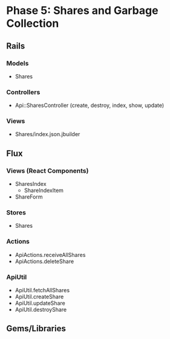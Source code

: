 # Phase 5: Shares and Garbage Collection

## Rails
### Models
* Shares

### Controllers
* Api::SharesController (create, destroy, index, show, update)

### Views
* Shares/index.json.jbuilder

## Flux
### Views (React Components)
* SharesIndex
  - ShareIndexItem
* ShareForm

### Stores
* Shares

### Actions
* ApiActions.receiveAllShares
* ApiActions.deleteShare

### ApiUtil
* ApiUtil.fetchAllShares
* ApiUtil.createShare
* ApiUtil.updateShare
* ApiUtil.destroyShare

## Gems/Libraries
